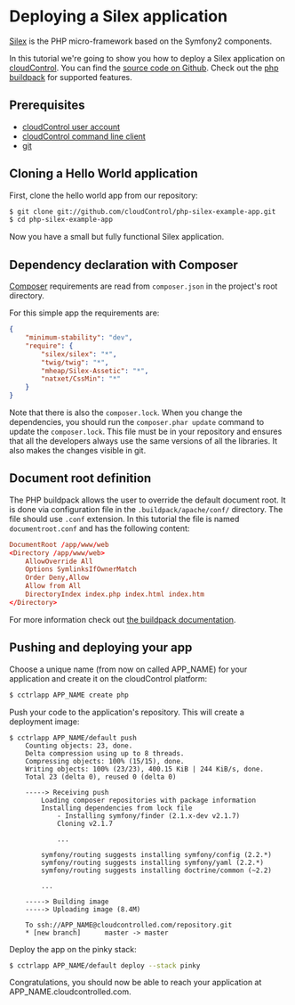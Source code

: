 # Deploying a Silex application
[Silex] is the PHP micro-framework based on the Symfony2 components.

In this tutorial we're going to show you how to deploy a Silex application on
[cloudControl]. You can find the [source code on Github][example-app].
Check out the [php buildpack] for supported features.


## Prerequisites
*   [cloudControl user account][cloudControl-doc-user]
*   [cloudControl command line client][cloudControl-doc-cmdline]
*   [git]


## Cloning a Hello World application
First, clone the hello world app from our repository:
~~~bash
$ git clone git://github.com/cloudControl/php-silex-example-app.git
$ cd php-silex-example-app
~~~

Now you have a small but fully functional Silex application.


## Dependency declaration with Composer
[Composer] requirements are read from `composer.json` in the project's root directory.

For this simple app the requirements are:
~~~json
{
    "minimum-stability": "dev",
    "require": {
        "silex/silex": "*",
        "twig/twig": "*",
        "mheap/Silex-Assetic": "*",
        "natxet/CssMin": "*"
    }
}
~~~

Note that there is also the `composer.lock`. When you change the dependencies,
you should run the `composer.phar update` command to update the `composer.lock`.
This file must be in your repository and ensures that all the developers always
use the same versions of all the libraries. It also makes the changes visible in git.

## Document root definition

The PHP buildpack allows the user to override the default document root. It is done via
configuration file in the `.buildpack/apache/conf/` directory. The file should use
`.conf` extension. In this tutorial the file is named `documentroot.conf` and has
the following content:
~~~conf
DocumentRoot /app/www/web
<Directory /app/www/web>
    AllowOverride All
    Options SymlinksIfOwnerMatch
    Order Deny,Allow
    Allow from All
    DirectoryIndex index.php index.html index.htm
</Directory>
~~~

For more information check out [the buildpack documentation][php buildpack].

## Pushing and deploying your app
Choose a unique name (from now on called APP_NAME) for your application and
create it on the cloudControl platform:
~~~bash
$ cctrlapp APP_NAME create php
~~~

Push your code to the application's repository. This will create a deployment image:
~~~
$ cctrlapp APP_NAME/default push
    Counting objects: 23, done.
    Delta compression using up to 8 threads.
    Compressing objects: 100% (15/15), done.
    Writing objects: 100% (23/23), 400.15 KiB | 244 KiB/s, done.
    Total 23 (delta 0), reused 0 (delta 0)
        
    -----> Receiving push
        Loading composer repositories with package information
        Installing dependencies from lock file
            - Installing symfony/finder (2.1.x-dev v2.1.7)
            Cloning v2.1.7
        
            ...
        
        symfony/routing suggests installing symfony/config (2.2.*)
        symfony/routing suggests installing symfony/yaml (2.2.*)
        symfony/routing suggests installing doctrine/common (~2.2)

        ...

    -----> Building image
    -----> Uploading image (8.4M)
        
    To ssh://APP_NAME@cloudcontrolled.com/repository.git
    * [new branch]      master -> master
~~~

Deploy the app on the pinky stack:
~~~bash
$ cctrlapp APP_NAME/default deploy --stack pinky
~~~

Congratulations, you should now be able to reach your application at APP_NAME.cloudcontrolled.com.


[silex]: http://silex.sensiolabs.org/
[cloudControl]: http://www.cloudcontrol.com
[cloudControl-doc-user]: https://www.cloudcontrol.com/dev-center/Platform%20Documentation#user-accounts
[cloudControl-doc-cmdline]: https://www.cloudcontrol.com/dev-center/Platform%20Documentation#command-line-client-web-console-and-api "documentation of the cloudControl-command-line-client"
[php buildpack]: https://github.com/cloudControl/buildpack-php
[procfile]: https://www.cloudcontrol.com/dev-center/Platform%20Documentation#buildpacks-and-the-procfile
[git]: https://help.github.com/articles/set-up-git
[composer]: http://getcomposer.org/
[example-app]: https://github.com/cloudControl/php-silex-example-app

